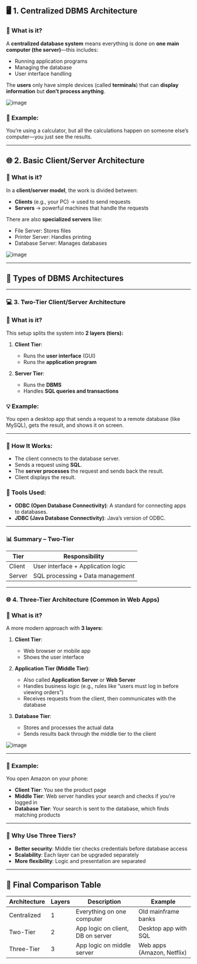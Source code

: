 ## 🖥️ 1. Centralized DBMS Architecture

### 🔹 What is it?

A **centralized database system** means everything is done on **one main computer (the server)**—this includes:

* Running application programs
* Managing the database
* User interface handling

The **users** only have simple devices (called **terminals**) that can **display information** but **don’t process anything**.

![image](https://github.com/user-attachments/assets/1dec5c3c-2e6e-4db8-9887-f8652070b2fa)


### 📌 Example:

You’re using a calculator, but all the calculations happen on someone else’s computer—you just see the results.

---

## 🌐 2. Basic Client/Server Architecture

### 🔹 What is it?

In a **client/server model**, the work is divided between:

* **Clients** (e.g., your PC) → used to send requests
* **Servers** → powerful machines that handle the requests

There are also **specialized servers** like:

* File Server: Stores files
* Printer Server: Handles printing
* Database Server: Manages databases

![image](https://github.com/user-attachments/assets/4bf2bd25-feae-44a0-a54b-42b43bfb3a1d)


---

## 🧱 Types of DBMS Architectures

---

### 💻 3. Two-Tier Client/Server Architecture

### 🔹 What is it?

This setup splits the system into **2 layers (tiers):**

1. **Client Tier**:

   * Runs the **user interface** (GUI)
   * Runs the **application program**
2. **Server Tier**:

   * Runs the **DBMS**
   * Handles **SQL queries and transactions**

### 💡 Example:

You open a desktop app that sends a request to a remote database (like MySQL), gets the result, and shows it on screen.

---

### 🧩 How It Works:

* The client connects to the database server.
* Sends a request using **SQL**.
* The **server processes** the request and sends back the result.
* Client displays the result.

### 🧰 Tools Used:

* **ODBC (Open Database Connectivity)**: A standard for connecting apps to databases.
* **JDBC (Java Database Connectivity)**: Java’s version of ODBC.

---

### 📊 Summary – Two-Tier

| Tier   | Responsibility                     |
| ------ | ---------------------------------- |
| Client | User interface + Application logic |
| Server | SQL processing + Data management   |

---

### 🌐 4. Three-Tier Architecture (Common in Web Apps)

### 🔹 What is it?

A more modern approach with **3 layers:**

1. **Client Tier**:

   * Web browser or mobile app
   * Shows the user interface

2. **Application Tier (Middle Tier)**:

   * Also called **Application Server** or **Web Server**
   * Handles business logic (e.g., rules like “users must log in before viewing orders”)
   * Receives requests from the client, then communicates with the database

3. **Database Tier**:

   * Stores and processes the actual data
   * Sends results back through the middle tier to the client

![image](https://github.com/user-attachments/assets/0379f2b8-a585-4b7f-9212-44a954e0f616)

---

### 📱 Example:

You open Amazon on your phone:

* **Client Tier**: You see the product page
* **Middle Tier**: Web server handles your search and checks if you're logged in
* **Database Tier**: Your search is sent to the database, which finds matching products

---

### 🧠 Why Use Three Tiers?

* **Better security**: Middle tier checks credentials before database access
* **Scalability**: Each layer can be upgraded separately
* **More flexibility**: Logic and presentation are separated

---

## 📌 Final Comparison Table

| Architecture | Layers | Description                       | Example                    |
| ------------ | ------ | --------------------------------- | -------------------------- |
| Centralized  | 1      | Everything on one computer        | Old mainframe banks        |
| Two-Tier     | 2      | App logic on client, DB on server | Desktop app with SQL       |
| Three-Tier   | 3      | App logic on middle server        | Web apps (Amazon, Netflix) |

